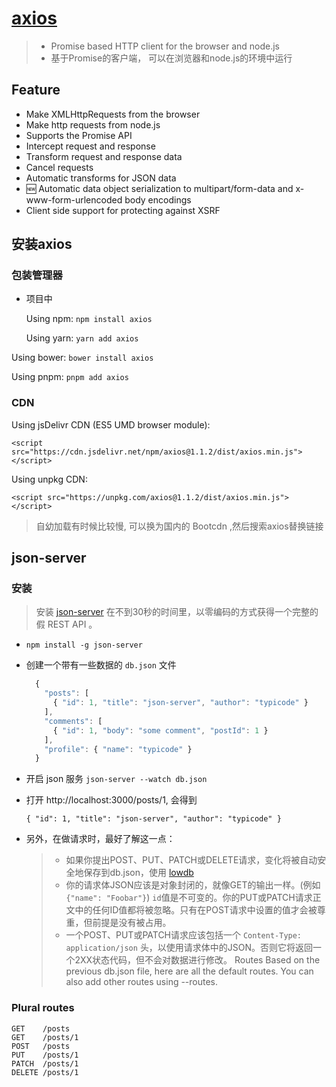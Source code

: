 # [axios](https://github.com/axios/axios)
> * Promise based HTTP client for the browser and node.js
> * 基于Promise的客户端， 可以在浏览器和node.js的环境中运行
## Feature
* Make XMLHttpRequests from the browser
* Make http requests from node.js
*  Supports the Promise API
* Intercept request and response
* Transform request and response data
* Cancel requests
* Automatic transforms for JSON data
* 🆕 Automatic data object serialization to multipart/form-data and x-www-form-urlencoded body encodings
* Client side support for protecting against XSRF
## 安装axios
### 包装管理器
* 项目中

  Using npm:
  `npm install axios`
  
  Using yarn:
  `yarn add axios`

Using bower:
`bower install axios`

Using pnpm:
`pnpm add axios`

### CDN
Using jsDelivr CDN (ES5 UMD browser module):

`<script src="https://cdn.jsdelivr.net/npm/axios@1.1.2/dist/axios.min.js"></script>`

Using unpkg CDN:

`<script src="https://unpkg.com/axios@1.1.2/dist/axios.min.js"></script>`

> 自幼加载有时候比较慢, 可以换为国内的 Bootcdn ,然后搜索axios替换链接

## json-server
### 安装
  > 安装 [json-server](https://github.com/typicode/json-server)
  > 在不到30秒的时间里，以零编码的方式获得一个完整的假 REST API 。

* ```
  npm install -g json-server
  ```
* 创建一个带有一些数据的 `db.json` 文件

  ```javascript
    {
      "posts": [
        { "id": 1, "title": "json-server", "author": "typicode" }
      ],
      "comments": [
        { "id": 1, "body": "some comment", "postId": 1 }
      ],
      "profile": { "name": "typicode" }
    }
  ```
* 开启 json 服务
  `json-server --watch db.json`
* 打开 http://localhost:3000/posts/1, 会得到
  
  ```{ "id": 1, "title": "json-server", "author": "typicode" }```
* 另外，在做请求时，最好了解这一点：
  > * 如果你提出POST、PUT、PATCH或DELETE请求，变化将被自动安全地保存到db.json，使用 [lowdb](https://github.com/typicode/lowdb)
  > * 你的请求体JSON应该是对象封闭的，就像GET的输出一样。(例如 `{"name": "Foobar"}`)
  `id`值是不可变的。你的PUT或PATCH请求正文中的任何ID值都将被忽略。只有在POST请求中设置的值才会被尊重，但前提是没有被占用。
  > * 一个POST、PUT或PATCH请求应该包括一个 `Content-Type: application/json` 头，以使用请求体中的JSON。否则它将返回一个2XX状态代码，但不会对数据进行修改。
      Routes
      Based on the previous db.json file, here are all the default routes. You can also add other routes using --routes.

### Plural routes
```
GET    /posts
GET    /posts/1
POST   /posts
PUT    /posts/1
PATCH  /posts/1
DELETE /posts/1
```
